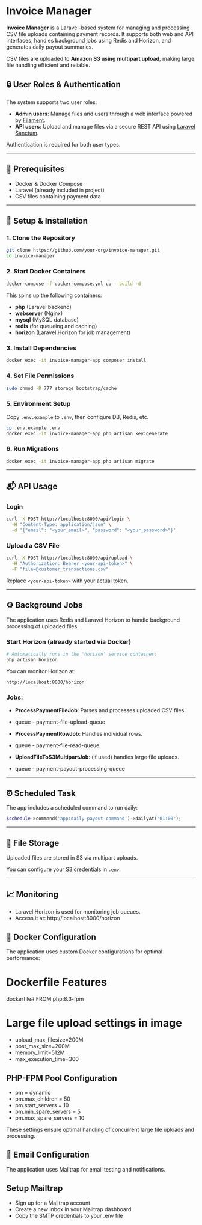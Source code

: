 # Invoice Manager

**Invoice Manager** is a Laravel-based system for managing and processing CSV file uploads containing payment records. It supports both web and API interfaces, handles background jobs using Redis and Horizon, and generates daily payout summaries.

CSV files are uploaded to **Amazon S3 using multipart upload**, making large file handling efficient and reliable.

## 🔒 User Roles & Authentication

The system supports two user roles:

- **Admin users**: Manage files and users through a web interface powered by [Filament](https://filamentphp.com/).
- **API users**: Upload and manage files via a secure REST API using [Laravel Sanctum](https://laravel.com/docs/sanctum/).

Authentication is required for both user types.

---

## 🧰 Prerequisites

- Docker & Docker Compose
- Laravel (already included in project)
- CSV files containing payment data

---

## 🚀 Setup & Installation

### 1. Clone the Repository

```bash
git clone https://github.com/your-org/invoice-manager.git
cd invoice-manager
```

### 2. Start Docker Containers

```bash
docker-compose -f docker-compose.yml up --build -d
```

This spins up the following containers:

- **php** (Laravel backend)
- **webserver** (Nginx)
- **mysql** (MySQL database)
- **redis** (for queueing and caching)
- **horizon** (Laravel Horizon for job management)

### 3. Install Dependencies

```bash
docker exec -it invoice-manager-app composer install
```

### 4. Set File Permissions

```bash
sudo chmod -R 777 storage bootstrap/cache
```

### 5. Environment Setup

Copy `.env.example` to `.env`, then configure DB, Redis, etc.

```bash
cp .env.example .env
docker exec -it invoice-manager-app php artisan key:generate
```

### 6. Run Migrations

```bash
docker exec -it invoice-manager-app php artisan migrate
```

---

## 📬 API Usage

### Login 

```bash
curl -X POST http://localhost:8000/api/login \
  -H "Content-Type: application/json" \
  -d '{"email": "<your_email>", "password": "<your_password>"}'
```

### Upload a CSV File

```bash
curl -X POST http://localhost:8000/api/upload \
  -H "Authorization: Bearer <your-api-token>" \
  -F "file=@customer_transactions.csv"
```

Replace `<your-api-token>` with your actual token.

---

## ⚙️ Background Jobs

The application uses Redis and Laravel Horizon to handle background processing of uploaded files.

### Start Horizon (already started via Docker)

```bash
# Automatically runs in the 'horizon' service container:
php artisan horizon
```

You can monitor Horizon at:

```
http://localhost:8000/horizon
```

### Jobs:

- **ProcessPaymentFileJob**: Parses and processes uploaded CSV files.
-   queue - payment-file-upload-queue

- **ProcessPaymentRowJob**: Handles individual rows.
-   queue - payment-file-read-queue

- **UploadFileToS3MultipartJob**: (if used) handles large file uploads.
-   queue - payment-payout-processing-queue

---

## ⏰ Scheduled Task

The app includes a scheduled command to run daily:

```php
$schedule->command('app:daily-payout-command')->dailyAt("01:00");
```

---

## 📂 File Storage

Uploaded files are stored in S3 via multipart uploads.

You can configure your S3 credentials in `.env`.

---

## 📈 Monitoring

- Laravel Horizon is used for monitoring job queues.
- Access it at: http://localhost:8000/horizon


## 🔧 Docker Configuration

The application uses custom Docker configurations for optimal performance:

# Dockerfile Features

dockerfile# FROM php:8.3-fpm

# Large file upload settings in image
- upload_max_filesize=200M
- post_max_size=200M
- memory_limit=512M
- max_execution_time=300

## PHP-FPM Pool Configuration

- pm = dynamic
- pm.max_children = 50
- pm.start_servers = 10
- pm.min_spare_servers = 5
- pm.max_spare_servers = 10

These settings ensure optimal handling of concurrent large file uploads and processing.

## 📧 Email Configuration
The application uses Mailtrap for email testing and notifications.

## Setup Mailtrap

- Sign up for a Mailtrap account
- Create a new inbox in your Mailtrap dashboard
- Copy the SMTP credentials to your .env file
